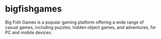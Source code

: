 # bigfishgames
Big Fish Games is a popular gaming platform offering a wide range of casual games, including puzzles, hidden object games, and adventures, for PC and mobile devices.
